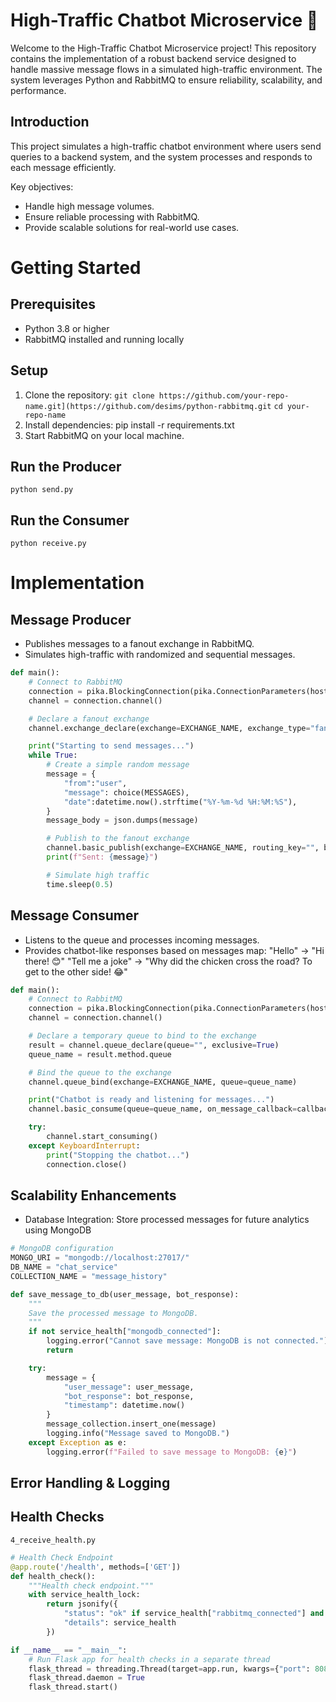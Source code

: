 # High-Traffic Chatbot Microservice 🌟

Welcome to the High-Traffic Chatbot Microservice project! This repository contains the implementation of a robust backend service designed to handle massive message flows in a simulated high-traffic environment. The system leverages Python and RabbitMQ to ensure reliability, scalability, and performance.

## Introduction
This project simulates a high-traffic chatbot environment where users send queries to a backend system, and the system processes and responds to each message efficiently.

Key objectives:

- Handle high message volumes.
- Ensure reliable processing with RabbitMQ.
- Provide scalable solutions for real-world use cases.

# Getting Started

## Prerequisites
- Python 3.8 or higher
- RabbitMQ installed and running locally
## Setup
1. Clone the repository:
```git clone https://github.com/your-repo-name.git](https://github.com/desims/python-rabbitmq.git```
```cd your-repo-name```
3. Install dependencies:
pip install -r requirements.txt
4. Start RabbitMQ on your local machine.
   
## Run the Producer
```python send.py```

## Run the Consumer
```python receive.py```

# Implementation
## Message Producer
- Publishes messages to a fanout exchange in RabbitMQ.
- Simulates high-traffic with randomized and sequential messages.

```python
def main():
    # Connect to RabbitMQ
    connection = pika.BlockingConnection(pika.ConnectionParameters(host=RABBITMQ_HOST))
    channel = connection.channel()

    # Declare a fanout exchange
    channel.exchange_declare(exchange=EXCHANGE_NAME, exchange_type="fanout")

    print("Starting to send messages...")
    while True:
        # Create a simple random message
        message = {
            "from":"user",
            "message": choice(MESSAGES), 
            "date":datetime.now().strftime("%Y-%m-%d %H:%M:%S"),
        }
        message_body = json.dumps(message)

        # Publish to the fanout exchange
        channel.basic_publish(exchange=EXCHANGE_NAME, routing_key="", body=message_body)
        print(f"Sent: {message}")

        # Simulate high traffic
        time.sleep(0.5)
```
## Message Consumer
- Listens to the queue and processes incoming messages.
- Provides chatbot-like responses based on messages map:
   "Hello" → "Hi there! 😊"
   "Tell me a joke" → "Why did the chicken cross the road? To get to the other side! 😂"
```python
def main():
    # Connect to RabbitMQ
    connection = pika.BlockingConnection(pika.ConnectionParameters(host=RABBITMQ_HOST))
    channel = connection.channel()

    # Declare a temporary queue to bind to the exchange
    result = channel.queue_declare(queue="", exclusive=True)
    queue_name = result.method.queue

    # Bind the queue to the exchange
    channel.queue_bind(exchange=EXCHANGE_NAME, queue=queue_name)

    print("Chatbot is ready and listening for messages...")
    channel.basic_consume(queue=queue_name, on_message_callback=callback)

    try:
        channel.start_consuming()
    except KeyboardInterrupt:
        print("Stopping the chatbot...")
        connection.close()
```
## Scalability Enhancements
- Database Integration: Store processed messages for future analytics using MongoDB
```python
# MongoDB configuration
MONGO_URI = "mongodb://localhost:27017/"
DB_NAME = "chat_service"
COLLECTION_NAME = "message_history"

def save_message_to_db(user_message, bot_response):
    """
    Save the processed message to MongoDB.
    """
    if not service_health["mongodb_connected"]:
        logging.error("Cannot save message: MongoDB is not connected.")
        return

    try:
        message = {
            "user_message": user_message,
            "bot_response": bot_response,
            "timestamp": datetime.now()
        }
        message_collection.insert_one(message)
        logging.info("Message saved to MongoDB.")
    except Exception as e:
        logging.error(f"Failed to save message to MongoDB: {e}")
```
## Error Handling & Logging
## Health Checks
```4_receive_health.py```
```python
# Health Check Endpoint
@app.route('/health', methods=['GET'])
def health_check():
    """Health check endpoint."""
    with service_health_lock:
        return jsonify({
            "status": "ok" if service_health["rabbitmq_connected"] and service_health["processing"] and service_health["mongodb_connected"] else "degraded",
            "details": service_health
        })

if __name__ == "__main__":
    # Run Flask app for health checks in a separate thread
    flask_thread = threading.Thread(target=app.run, kwargs={"port": 8080, "use_reloader": False})
    flask_thread.daemon = True
    flask_thread.start()
```
